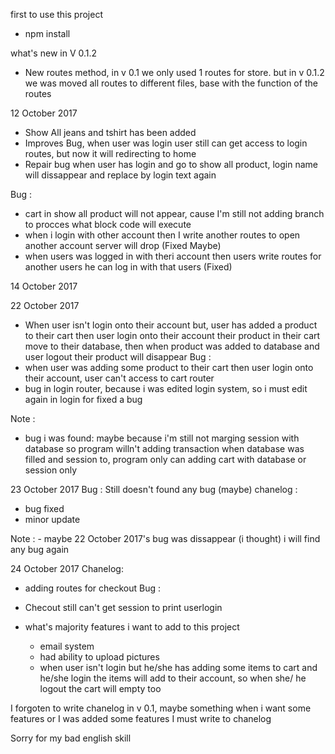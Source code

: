 
first to use this project
- npm install



what's new in V 0.1.2

- New routes method, in v 0.1 we only used 1 routes for store. but in v 0.1.2 we was moved 
 all routes to different files, base with the function of the routes

 12 October 2017
- Show All jeans and tshirt has been added 
- Improves Bug, when user was login user still can get access to login routes, but now it will redirecting to home
- Repair bug when user has login and go to show all product, login name will dissappear and replace by login text again

Bug :
- cart in show all product will not appear, cause I'm still not adding branch to procces what block code will execute
- when i login with other account then I write another routes to open another account server will drop (Fixed Maybe)
- when users was logged in with theri account then users write routes for another users he can log in with that users (Fixed)

14 October 2017

22 October 2017
- When user isn't login onto their account but, user has added a product to their cart then user login onto their account
  their product in their cart move to their database, then when product was added to database and user logout their product will
  disappear
Bug : 
- when user was adding some product to their cart then user login onto their account, user can't access to cart router
- bug in login router, because i was edited login system, so i must edit again in login for fixed a bug

Note :
- bug i was found: maybe because i'm still not marging session with database so program willn't adding transaction when 
  database was filled and session to, program only can adding cart with database or session only

23 October 2017
Bug : Still doesn't found any bug (maybe)
chanelog :
  - bug fixed
  - minor update

Note : - maybe 22 October 2017's bug was dissappear (i thought) i will find any bug again


24 October 2017
Chanelog:
 - adding routes for checkout
Bug :
 - Checout still can't get session to print userlogin



- what's majority features i want to add to this project
    - email system
    - had ability to upload pictures
    - when user isn't login but he/she has adding some items to cart and he/she login the items will add to their account, so when 
        she/ he logout the cart will empty too

I forgoten to write chanelog in v 0.1, maybe something when i want some features
or I was added some features I must write to chanelog



Sorry for my bad english skill